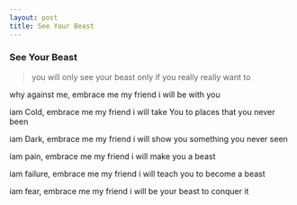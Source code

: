 ```yaml
---
layout: post
title: See Your Beast
---
```



### See Your Beast

 >you will only see your beast only if you really really want to

why against me, embrace me my friend i will be with you


iam Cold, embrace me my friend i will take You to places that you never been        

iam Dark, embrace me my friend i will show you something you never seen             

iam pain, embrace me my friend i will make you a beast             

iam failure, embrace me my friend i will teach you to become a beast             

iam fear, embrace me my friend i will be your beast to conquer it               






